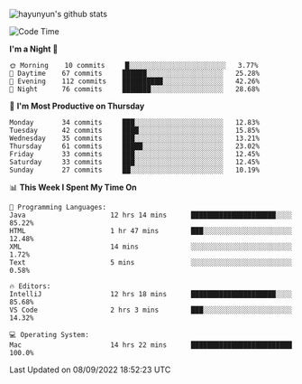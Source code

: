 
![hayunyun's github stats](https://github-readme-stats.vercel.app/api?username=hayunyun&show_icons=true)


<!--START_SECTION:waka-->
![Code Time](http://img.shields.io/badge/Code%20Time-431%20hrs%2032%20mins-blue)

**I'm a Night 🦉** 

```text
🌞 Morning    10 commits     █░░░░░░░░░░░░░░░░░░░░░░░░   3.77% 
🌆 Daytime    67 commits     ██████░░░░░░░░░░░░░░░░░░░   25.28% 
🌃 Evening    112 commits    ██████████░░░░░░░░░░░░░░░   42.26% 
🌙 Night      76 commits     ███████░░░░░░░░░░░░░░░░░░   28.68%

```
📅 **I'm Most Productive on Thursday** 

```text
Monday       34 commits     ███░░░░░░░░░░░░░░░░░░░░░░   12.83% 
Tuesday      42 commits     ████░░░░░░░░░░░░░░░░░░░░░   15.85% 
Wednesday    35 commits     ███░░░░░░░░░░░░░░░░░░░░░░   13.21% 
Thursday     61 commits     █████░░░░░░░░░░░░░░░░░░░░   23.02% 
Friday       33 commits     ███░░░░░░░░░░░░░░░░░░░░░░   12.45% 
Saturday     33 commits     ███░░░░░░░░░░░░░░░░░░░░░░   12.45% 
Sunday       27 commits     ██░░░░░░░░░░░░░░░░░░░░░░░   10.19%

```


📊 **This Week I Spent My Time On** 

```text
💬 Programming Languages: 
Java                     12 hrs 14 mins      █████████████████████░░░░   85.22% 
HTML                     1 hr 47 mins        ███░░░░░░░░░░░░░░░░░░░░░░   12.48% 
XML                      14 mins             ░░░░░░░░░░░░░░░░░░░░░░░░░   1.72% 
Text                     5 mins              ░░░░░░░░░░░░░░░░░░░░░░░░░   0.58%

🔥 Editors: 
IntelliJ                 12 hrs 18 mins      █████████████████████░░░░   85.68% 
VS Code                  2 hrs 3 mins        ███░░░░░░░░░░░░░░░░░░░░░░   14.32%

💻 Operating System: 
Mac                      14 hrs 22 mins      █████████████████████████   100.0%

```


 Last Updated on 08/09/2022 18:52:23 UTC
<!--END_SECTION:waka-->

<!--
**hayunyun/hayunyun** is a ✨ _special_ ✨ repository because its `README.md` (this file) appears on your GitHub profile.

Here are some ideas to get you started:

- 🔭 I’m currently working on ...
- 🌱 I’m currently learning ...
- 👯 I’m looking to collaborate on ...
- 🤔 I’m looking for help with ...
- 💬 Ask me about ...
- 📫 How to reach me: ...
- 😄 Pronouns: ...
- ⚡ Fun fact: ...
-->

